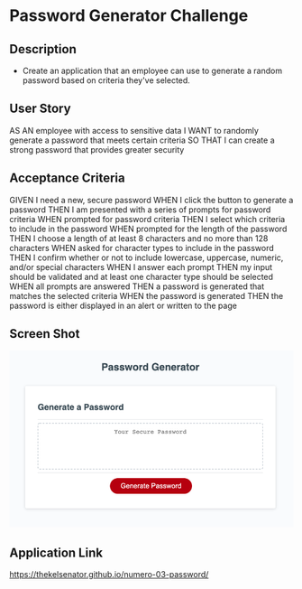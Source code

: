 # Password Generator Challenge
## Description 

* Create an application that an employee can use to generate a random password based on criteria they've selected. 

## User Story

AS AN employee with access to sensitive data
I WANT to randomly generate a password that meets certain criteria
SO THAT I can create a strong password that provides greater security

## Acceptance Criteria 

GIVEN I need a new, secure password
WHEN I click the button to generate a password
THEN I am presented with a series of prompts for password criteria
WHEN prompted for password criteria
THEN I select which criteria to include in the password
WHEN prompted for the length of the password
THEN I choose a length of at least 8 characters and no more than 128 characters
WHEN asked for character types to include in the password
THEN I confirm whether or not to include lowercase, uppercase, numeric, and/or special characters
WHEN I answer each prompt
THEN my input should be validated and at least one character type should be selected
WHEN all prompts are answered
THEN a password is generated that matches the selected criteria
WHEN the password is generated
THEN the password is either displayed in an alert or written to the page

## Screen Shot

![alt text](./assets/images/webpage-screenshot.png)

## Application Link

https://thekelsenator.github.io/numero-03-password/
